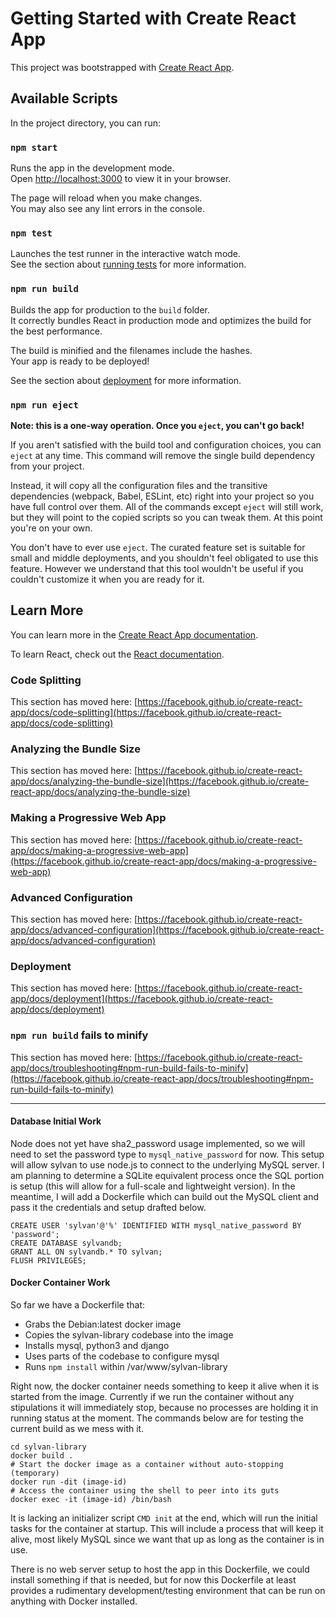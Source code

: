 # Getting Started with Create React App

This project was bootstrapped with [Create React App](https://github.com/facebook/create-react-app).

## Available Scripts

In the project directory, you can run:

### `npm start`

Runs the app in the development mode.\
Open [http://localhost:3000](http://localhost:3000) to view it in your browser.

The page will reload when you make changes.\
You may also see any lint errors in the console.

### `npm test`

Launches the test runner in the interactive watch mode.\
See the section about [running tests](https://facebook.github.io/create-react-app/docs/running-tests) for more information.

### `npm run build`

Builds the app for production to the `build` folder.\
It correctly bundles React in production mode and optimizes the build for the best performance.

The build is minified and the filenames include the hashes.\
Your app is ready to be deployed!

See the section about [deployment](https://facebook.github.io/create-react-app/docs/deployment) for more information.

### `npm run eject`

**Note: this is a one-way operation. Once you `eject`, you can't go back!**

If you aren't satisfied with the build tool and configuration choices, you can `eject` at any time. This command will remove the single build dependency from your project.

Instead, it will copy all the configuration files and the transitive dependencies (webpack, Babel, ESLint, etc) right into your project so you have full control over them. All of the commands except `eject` will still work, but they will point to the copied scripts so you can tweak them. At this point you're on your own.

You don't have to ever use `eject`. The curated feature set is suitable for small and middle deployments, and you shouldn't feel obligated to use this feature. However we understand that this tool wouldn't be useful if you couldn't customize it when you are ready for it.

## Learn More

You can learn more in the [Create React App documentation](https://facebook.github.io/create-react-app/docs/getting-started).

To learn React, check out the [React documentation](https://reactjs.org/).

### Code Splitting

This section has moved here: [https://facebook.github.io/create-react-app/docs/code-splitting](https://facebook.github.io/create-react-app/docs/code-splitting)

### Analyzing the Bundle Size

This section has moved here: [https://facebook.github.io/create-react-app/docs/analyzing-the-bundle-size](https://facebook.github.io/create-react-app/docs/analyzing-the-bundle-size)

### Making a Progressive Web App

This section has moved here: [https://facebook.github.io/create-react-app/docs/making-a-progressive-web-app](https://facebook.github.io/create-react-app/docs/making-a-progressive-web-app)

### Advanced Configuration

This section has moved here: [https://facebook.github.io/create-react-app/docs/advanced-configuration](https://facebook.github.io/create-react-app/docs/advanced-configuration)

### Deployment

This section has moved here: [https://facebook.github.io/create-react-app/docs/deployment](https://facebook.github.io/create-react-app/docs/deployment)

### `npm run build` fails to minify

This section has moved here: [https://facebook.github.io/create-react-app/docs/troubleshooting#npm-run-build-fails-to-minify](https://facebook.github.io/create-react-app/docs/troubleshooting#npm-run-build-fails-to-minify)

---

#### Database Initial Work

Node does not yet have sha2_password usage implemented, so we will need to set the password type to `mysql_native_password` for now.
This setup will allow sylvan to use node.js to connect to the underlying MySQL server. I am planning to determine a SQLite equivalent process once the SQL portion is setup (this will allow for a full-scale and lightweight version). In the meantime, I will add a Dockerfile which can build out the MySQL client and pass it the credentials and setup drafted below.

```
CREATE USER 'sylvan'@'%' IDENTIFIED WITH mysql_native_password BY 'password';
CREATE DATABASE sylvandb;
GRANT ALL ON sylvandb.* TO sylvan;
FLUSH PRIVILEGES;
```

#### Docker Container Work

So far we have a Dockerfile that:
- Grabs the Debian:latest docker image
- Copies the sylvan-library codebase into the image
- Installs mysql, python3 and django
- Uses parts of the codebase to configure mysql
- Runs `npm install` within /var/www/sylvan-library

Right now, the docker container needs something to keep it alive when it is started from the image. Currently if we run the container without any stipulations it will immediately stop, because no processes are holding it in running status at the moment. The commands below are for testing the current build as we mess with it.

```
cd sylvan-library
docker build .
# Start the docker image as a container without auto-stopping (temporary)
docker run -dit (image-id)
# Access the container using the shell to peer into its guts
docker exec -it (image-id) /bin/bash
```

It is lacking an initializer script `CMD init` at the end, which will run the initial tasks for the container at startup. This will include a process that will keep it alive, most likely MySQL since we want that up as long as the container is in use.

There is no web server setup to host the app in this Dockerfile, we could install something if that is needed, but for now this Dockerfile at least provides a rudimentary development/testing environment that can be run on anything with Docker installed.
